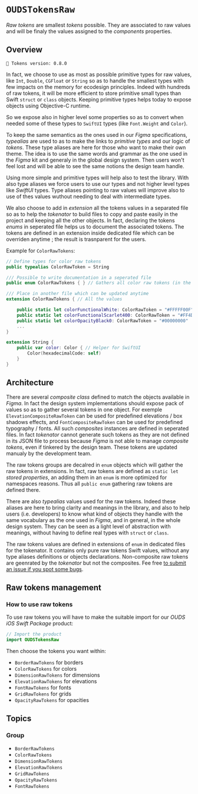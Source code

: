 # ``OUDSTokensRaw``

_Raw tokens_ are smallest _tokens_ possible. They are associated to raw values and will be finaly the values assigned to the _components_ properties.

## Overview

<!-- NOTE: Do not forget to update tokens version -->
```
🧱 Tokens version: 0.8.0
```

In fact, we choose to use as most as possible primitive types for raw values, like `Int`, `Double`, `CGFloat` or `String` so as to handle the smallest types with few impacts on the memory for ecodesign principles. Indeed with hundreds of raw tokens, it will be more efficient to store primitive small types than Swift `struct` or `class` objects. Keeping primitive types helps today to expose objects using Objective-C runtime.

So we expose also in higher level some properties so as to convert when needed some of these types to `SwiftUI` types (like `Font.Weight` and `Color`).

To keep the same semantics as the ones used in our *Figma* specifications, _typealias_ are used to as to make the links to _primitive types_ and our logic of _tokens_. These type aliases are here for those who want to make their own theme. The idea is to use the same words and grammar as the one used in the *Figma* kit and generaly in the global design system. Then users won't feel lost and will be able to see the same notions the design team handle.

Using more simple and primitive types will help also to test the library. With also type aliases we force users to use our types and not higher level types like _SwiftUI_ types. Type aliases pointing to raw values will improve also to use of thes values wuthout needing to deal with intermediate types.

We also choose to add in _extension_ all the tokens values in a separated file so as to help the *tokenator* to build files to copy and paste easily in the project and keeping all the other objects. In fact, declaring the tokens *enums* in seperated file helps us to document the associated tokens. The tokens are defined in an extension inside dedicated file which can be overriden anytime ; the result is trasnparent for the users.

Example for ``ColorRawTokens``:

```swift
// Define types for color raw tokens
public typealias ColorRawToken = String

/// Possible to write documentation in a seperated file
public enum ColorRawTokens { } // Gathers all color raw tokens (in the end, in dedicated file)

/// Place in another file which can be updated anytime
extension ColorRawTokens { // All the values

    public static let colorFunctionalWhite: ColorRawToken = "#FFFFF00F"
    public static let colorFunctionalScarlet400: ColorRawToken = "#FF4D4E00"
    public static let colorOpacityBlack0: ColorRawToken = "#00000000"
    ...
}

extension String {
    public var color: Color { // Helper for SwiftUI
        Color(hexadecimalCode: self)
    }
}
```

## Architecture

There are several _composite class_ defined to match the objects available in *Figma*.
In fact the design system implementations should expose pack of values so as to gather several tokens in one object. For exemple ``ElevationCompositeRawToken`` can be used for predefined elevations / box shadows effects, and ``FontCompositeRawToken`` can be used for predefined typography / fonts.
All such *composites* instances are defined in seperated files. In fact *tokenator* cannot generate such tokens as they are not defined in its JSON file to process because *Figma* is not able to manage *composite tokens*, even if tinkered by the design team. These tokens are updated manualy by the development team.

The raw tokens groups are decalred in `enum` objects which will gather the raw tokens in extensions.
In fact, raw tokens are defined as `static let` _stored properties_, an adding them in an `enum` is more optimized for namespaces reasons. Thus all `public enum` gathering raw tokens are defined there.

There are also *typealias* values used for the raw tokens.
Indeed these aliases are here to bring clarity and meanings in the library, and also to help users (i.e. developers) to know what kind of objects they handle with the same vocabulary as the one used in *Figma*, and in general, in the whole design system. They can be seen as a light level of abstraction with meanings, without having to define real types with `struct` or `class`.

The raw tokens values are defined in extensions of `enum` in dedicated files for the tokenator. It contains only pure raw tokens Swift values, without any type aliases definitions or objects declarations. Non-composite raw tokens are geenrated by the *tokenator* but not the composites. Fee free [to submit an issue if you spot some bugs](https://github.com/Orange-OpenSource/ouds-ios/issues/new?template=token_update.yml).

## Raw tokens management

### How to use raw tokens

To use raw tokens you will have to make the suitable import for our _OUDS iOS Swift Package_ product:

```swift
// Import the product
import OUDSTokensRaw
```

Then choose the tokens you want within:
* ``BorderRawTokens`` for borders
* ``ColorRawTokens`` for colors
* ``DimensionRawTokens`` for dimensions
* ``ElevationRawTokens`` for elevations
* ``FontRawTokens`` for fonts
* ``GridRawTokens`` for grids
* ``OpacityRawTokens`` for opacities

## Topics

### Group

- ``BorderRawTokens``
- ``ColorRawTokens``
- ``DimensionRawTokens``
- ``ElevationRawTokens``
- ``GridRawTokens``
- ``OpacityRawTokens``
- ``FontRawTokens``
